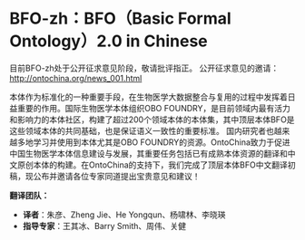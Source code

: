 # BFO-zh：BFO（Basic Formal Ontology）2.0 in Chinese
目前BFO-zh处于公开征求意见阶段，敬请批评指正。
公开征求意见的邀请：http://ontochina.org/news_001.html

本体作为标准化的一种重要手段，在生物医学大数据整合与复用的过程中发挥着日益重要的作用。国际生物医学本体组织OBO FOUNDRY，是目前领域内最有活力和影响力的本体社区，构建了超过200个领域本体的本体集，其中顶层本体BFO是这些领域本体的共同基础，也是保证语义一致性的重要标准。
国内研究者也越来越多地学习并使用到本体尤其是OBO FOUNDRY的资源。OntoChina致力于促进中国生物医学本体信息建设与发展，其重要任务包括已有成熟本体资源的翻译和中文原创本体的构建。在OntoChina的支持下，我们完成了顶层本体BFO中文翻译初稿，现公布并邀请各位专家同道提出宝贵意见和建议！
    
**翻译团队：**
 - **译者**：朱彦、Zheng Jie、He Yongqun、杨啸林、李晓瑛
 - **指导专家**：王其冰、Barry Smith、周伟、关健
